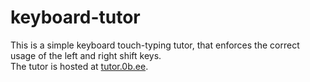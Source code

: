 # keyboard-tutor
This is a simple keyboard touch-typing tutor, that enforces the correct usage of the left and right shift keys.  
The tutor is hosted at [tutor.0b.ee](https://tutor.0b.ee).
